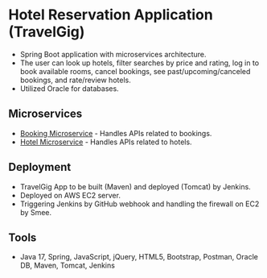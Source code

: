 # Hotel Reservation Application (TravelGig)
- Spring Boot application with microservices architecture.
- The user can look up hotels, filter searches by price and rating, log in to book available rooms, cancel bookings, see past/upcoming/canceled bookings, and rate/review hotels.
- Utilized Oracle for databases.

## Microservices
- [Booking Microservice](https://github.com/ajk8710/TravelGig-BookingMicroservice) - Handles APIs related to bookings.
- [Hotel Microservice](https://github.com/ajk8710/TravelGig-HotelMicroservice) - Handles APIs related to hotels.

## Deployment
- TravelGig App to be built (Maven) and deployed (Tomcat) by Jenkins.
- Deployed on AWS EC2 server.
- Triggering Jenkins by GitHub webhook and handling the firewall on EC2 by Smee.

## Tools
- Java 17, Spring, JavaScript, jQuery, HTML5, Bootstrap, Postman, Oracle DB, Maven, Tomcat, Jenkins
